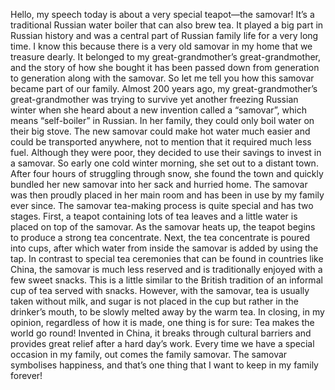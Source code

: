 Hello, my speech today is about a very special teapot—the samovar! It’s a traditional Russian water boiler that can also brew tea. It played a big part in Russian history and was a central part of Russian family life for a very long time. I know this because there is a very old samovar in my home that we treasure dearly. It belonged to my great-grandmother’s great-grandmother, and the story of how she bought it has been passed down from generation to generation along with the samovar. So let me tell you how this samovar became part of our family.
Almost 200 years ago, my great-grandmother’s great-grandmother was trying to survive yet another freezing Russian winter when she heard about a new invention called a “samovar”, which means “self-boiler” in Russian. In her family, they could only boil water on their big stove. The new samovar could make hot water much easier and could be transported anywhere, not to mention that it required much less fuel. Although they were poor, they decided to use their savings to invest in a samovar. So early one cold winter morning, she set out to a distant town. After four hours of struggling through snow, she found the town and quickly bundled her new samovar into her sack and hurried home. The samovar was then proudly placed in her main room and has been in use by my family ever since.
The samovar tea-making process is quite special and has two stages. First, a teapot containing lots of tea leaves and a little water is placed on top of the samovar. As the samovar heats up, the teapot begins to produce a strong tea concentrate. Next, the tea concentrate is poured into cups, after which water from inside the samovar is added by using the tap. In contrast to special tea ceremonies that can be found in countries like China, the samovar is much less reserved and is traditionally enjoyed with a few sweet snacks. This is a little similar to the British tradition of an informal cup of tea served with snacks. However, with the samovar, tea is usually taken without milk, and sugar is not placed in the cup but rather in the drinker’s mouth, to be slowly melted away by the warm tea.
In closing, in my opinion, regardless of how it is made, one thing is for sure: Tea makes the world go round! Invented in China, it breaks through cultural barriers and provides great relief after a hard day’s work. Every time we have a special occasion in my family, out comes the family samovar. The samovar symbolises happiness, and that’s one thing that I want to keep in my family forever!